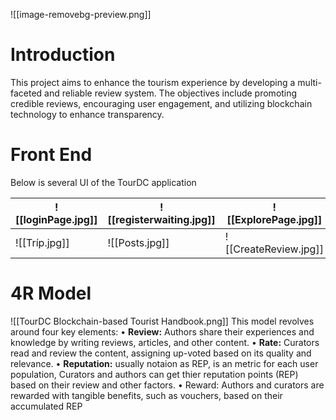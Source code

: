 ![[image-removebg-preview.png]]
# Introduction 
This project aims to enhance the tourism experience by developing a multi-faceted and reliable review system. The objectives include promoting credible reviews, encouraging user engagement, and utilizing blockchain technology to enhance transparency.


# Front End
Below is several UI of the TourDC application

| ![[loginPage.jpg]] | ![[registerwaiting.jpg]] | ![[ExplorePage.jpg]]  |   ![[UserVerified.jpg]]  |     
| ------------------ | ------------------------ | --------------------- | --- | 
| ![[Tríp.jpg]]      | ![[Posts.jpg]]           | ![[CreateReview.jpg]] |  ![[History.jpg]]   |  

# 4R Model
![[TourDC Blockchain-based Tourist Handbook.png]]
This model revolves around four key elements: 
• **Review:** Authors share their experiences and knowledge by writing reviews, articles, and other content. 
• **Rate:** Curators read and review the content, assigning up-voted based on its quality and relevance. 
• **Reputation:** usually notaion as REP, is an metric for each user population, Curators and authors can get thier reputation points (REP) based on their review and other factors.
• Reward: Authors and curators are rewarded with tangible benefits, such as vouchers, based on their accumulated REP


